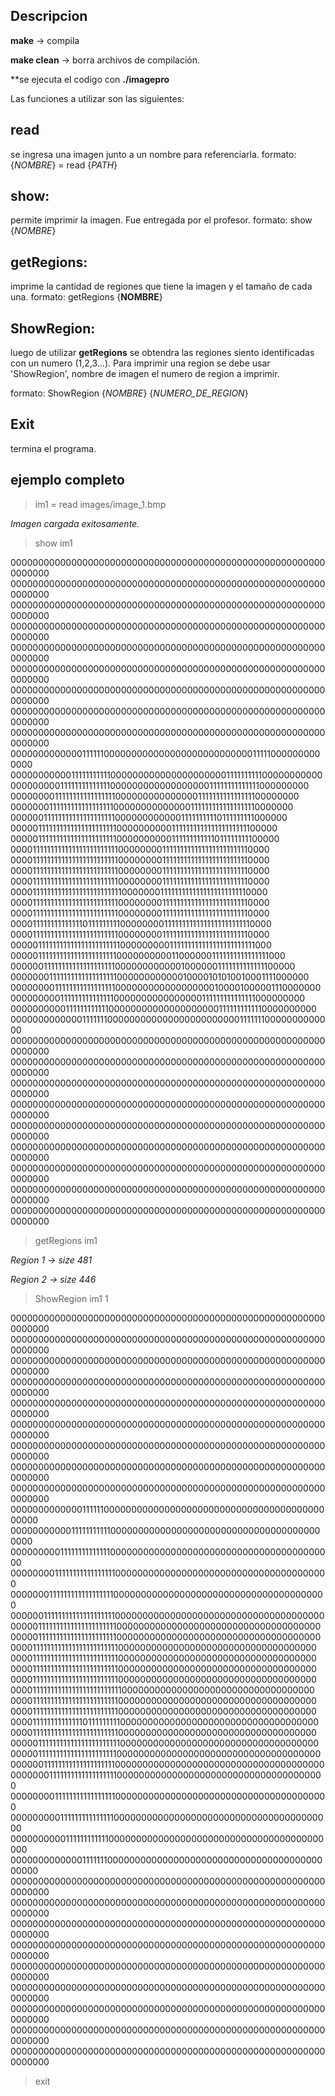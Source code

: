 ## Descripcion

**make** -> compila

**make clean** -> borra archivos de compilación. 

**se ejecuta el codigo con **./imagepro**

Las funciones a utilizar son las siguientes: 




## read
se ingresa una imagen junto a un nombre para referenciarla. 
formato: {*NOMBRE*} = read {*PATH*}

## show: 
permite imprimir la imagen. Fue entregada por el profesor. 
formato: show {*NOMBRE*}

## getRegions: 
imprime la cantidad de regiones que tiene la imagen y 
el tamaño de cada una. 
formato: getRegions {**NOMBRE**}


## **ShowRegion**: 
luego de utilizar **getRegions** se obtendra las regiones siento identificadas
con un numero (1,2,3...). Para imprimir una region se debe usar 'ShowRegion', nombre de imagen el numero de region a imprimir. 

formato: ShowRegion {*NOMBRE*} {*NUMERO_DE_REGION*} 

## Exit
termina el programa. 



## ejemplo completo
 >im1 = read images/image_1.bmp
 
 *Imagen cargada exitosamente.*
 
 >show im1
 
 0000000000000000000000000000000000000000000000000000000000000000
0000000000000000000000000000000000000000000000000000000000000000
0000000000000000000000000000000000000000000000000000000000000000
0000000000000000000000000000000000000000000000000000000000000000
0000000000000000000000000000000000000000000000000000000000000000
0000000000000000000000000000000000000000000000000000000000000000
0000000000000000000000000000000000000000000000000000000000000000
0000000000000000000000000000000000000000000000000000000000000000
0000000000000000000000000000000000000000000000000000000000000000
0000000000000111111000000000000000000000000000111110000000000000
0000000000011111111111000000000000000000000111111111100000000000
0000000001111111111111100000000000000000011111111111111000000000
0000000011111111111111111000000000000000111111111111111100000000
0000000111111111111111111000000000000001111111111111111110000000
0000001111111111111111111100000000000011111111110111111111000000
0000011111111111111111111110000000000111111111111111111111100000
0000011111111111111111111110000000000111111111111011111111100000
0000111111111111111111111111000000001111111111111111111111110000
0000111111111111111111111111000000001111111111111111111111110000
0000111111111111111111111111000000001111111111111111111111110000
0000111111111111111111111111000000001111111111111111111111110000
0000111111111111111111111111100000001111111111111111111111110000
0000111111111111111111111111000000001111111111111111111111110000
0000111111111111111111111111000000001111111111111111111111110000
0000111111111111110111111111000000001111111111111111111111110000
0000111111111111111111111111000000001111111111111111111111110000
0000011111111111111111111111000000000111111111111111111111111000
0000011111111111111111111110000000000110000001111111111111111000
0000001111111111111111111100000000000010000001111111111111100000
0000000111111111111111111100000000000010000101010010001111000000
0000000011111111111111111000000000000000000100001000001110000000
0000000001111111111111110000000000000000111111111111111000000000
0000000000111111111111000000000000000000001111111111110000000000
0000000000000111111100000000000000000000000011111110000000000000
0000000000000000000000000000000000000000000000000000000000000000
0000000000000000000000000000000000000000000000000000000000000000
0000000000000000000000000000000000000000000000000000000000000000
0000000000000000000000000000000000000000000000000000000000000000
0000000000000000000000000000000000000000000000000000000000000000
0000000000000000000000000000000000000000000000000000000000000000
0000000000000000000000000000000000000000000000000000000000000000
0000000000000000000000000000000000000000000000000000000000000000
0000000000000000000000000000000000000000000000000000000000000000
 
 >getRegions im1

*Region 1 -> size 481*

*Region 2 -> size 446*
 
 
 >ShowRegion im1 1

0000000000000000000000000000000000000000000000000000000000000000
0000000000000000000000000000000000000000000000000000000000000000
0000000000000000000000000000000000000000000000000000000000000000
0000000000000000000000000000000000000000000000000000000000000000
0000000000000000000000000000000000000000000000000000000000000000
0000000000000000000000000000000000000000000000000000000000000000
0000000000000000000000000000000000000000000000000000000000000000
0000000000000000000000000000000000000000000000000000000000000000
0000000000000000000000000000000000000000000000000000000000000000
0000000000000111111000000000000000000000000000000000000000000000
0000000000011111111111000000000000000000000000000000000000000000
0000000001111111111111100000000000000000000000000000000000000000
0000000011111111111111111000000000000000000000000000000000000000
0000000111111111111111111000000000000000000000000000000000000000
0000001111111111111111111100000000000000000000000000000000000000
0000011111111111111111111110000000000000000000000000000000000000
0000011111111111111111111110000000000000000000000000000000000000
0000111111111111111111111111000000000000000000000000000000000000
0000111111111111111111111111000000000000000000000000000000000000
0000111111111111111111111111000000000000000000000000000000000000
0000111111111111111111111111000000000000000000000000000000000000
0000111111111111111111111111100000000000000000000000000000000000
0000111111111111111111111111000000000000000000000000000000000000
0000111111111111111111111111000000000000000000000000000000000000
0000111111111111110111111111000000000000000000000000000000000000
0000111111111111111111111111000000000000000000000000000000000000
0000011111111111111111111111000000000000000000000000000000000000
0000011111111111111111111110000000000000000000000000000000000000
0000001111111111111111111100000000000000000000000000000000000000
0000000111111111111111111100000000000000000000000000000000000000
0000000011111111111111111000000000000000000000000000000000000000
0000000001111111111111110000000000000000000000000000000000000000
0000000000111111111111000000000000000000000000000000000000000000
0000000000000111111100000000000000000000000000000000000000000000
0000000000000000000000000000000000000000000000000000000000000000
0000000000000000000000000000000000000000000000000000000000000000
0000000000000000000000000000000000000000000000000000000000000000
0000000000000000000000000000000000000000000000000000000000000000
0000000000000000000000000000000000000000000000000000000000000000
0000000000000000000000000000000000000000000000000000000000000000
0000000000000000000000000000000000000000000000000000000000000000
0000000000000000000000000000000000000000000000000000000000000000
0000000000000000000000000000000000000000000000000000000000000000

>exit

